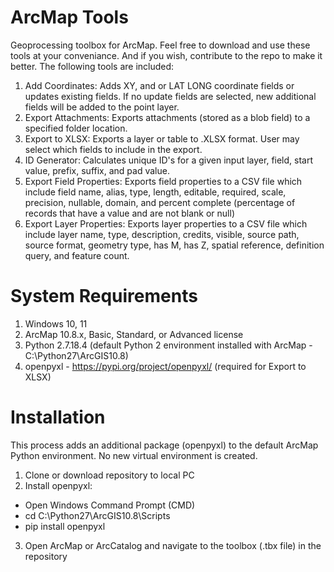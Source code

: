 # ArcMap Tools
Geoprocessing toolbox for ArcMap. Feel free to download and use these tools at your conveniance. And if you wish, contribute to the repo to make it better. The following tools are included:
1. Add Coordinates: Adds XY, and or LAT LONG coordinate fields or updates existing fields.  If no update fields are selected, new additional fields will be added to the point layer.  
3. Export Attachments: Exports attachments (stored as a blob field) to a specified folder location.  
4. Export to XLSX: Exports a layer or table to .XLSX format.  User may select which fields to include in the export.
5. ID Generator: Calculates unique ID's for a given input layer, field, start value, prefix, suffix, and pad value.
6. Export Field Properties: Exports field properties to a CSV file which include field name, alias, type, length, editable, required, scale, precision, nullable, domain, and percent complete (percentage of records that have a value and are not blank or null)
7. Export Layer Properties: Exports layer properties to a CSV file which include layer name, type, description, credits, visible, source path, source format, geometry type, has M, has Z, spatial reference, definition query, and feature count. 

# System Requirements
1. Windows 10, 11
2. ArcMap 10.8.x, Basic, Standard, or Advanced license
3. Python 2.7.18.4 (default Python 2 environment installed with ArcMap - C:\Python27\ArcGIS10.8)
4. openpyxl - https://pypi.org/project/openpyxl/ (required for Export to XLSX)

# Installation
This process adds an additional package (openpyxl) to the default ArcMap Python environment. No new virtual environment is created.
1. Clone or download repository to local PC
2. Install openpyxl:
  * Open Windows Command Prompt (CMD)
  * cd C:\Python27\ArcGIS10.8\Scripts
  * pip install openpyxl
3. Open ArcMap or ArcCatalog and navigate to the toolbox (.tbx file) in the repository
